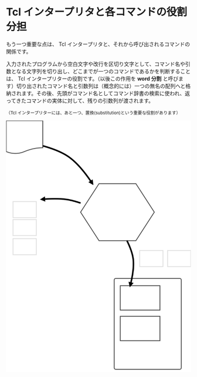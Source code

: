 # Tcl インタープリタと各コマンドの役割分担

もう一つ重要な点は、 Tcl インタープリタと、それから呼び出されるコマンドの関係です。

入力されたプログラムから空白文字や改行を区切り文字として、コマンド名や引数となる文字列を切り出し、どこまでが一つのコマンドであるかを判断することは、 Tcl インタープリターの役割です。（以後この作用を **word 分割** と呼びます）切り出されたコマンド名と引数列は（概念的には）一つの無名の配列へと格納されます。その後、先頭がコマンド名としてコマンド辞書の検索に使われ、返ってきたコマンドの実体に対して、残りの引数列が渡されます。

<small>（Tcl インタープリターには、あと一つ、置換(substitution)という重要な役割があります）</small>

![](img/tcl_wordbreaking.svg)
